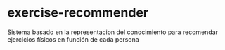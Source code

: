 # exercise-recommender
Sistema basado en la representacion del conocimiento para recomendar ejercicios físicos en función de cada persona
